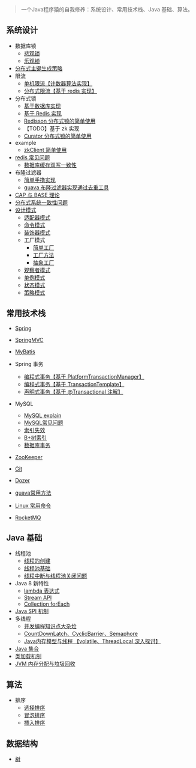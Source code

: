 
> 一个Java程序猿的自我修养：系统设计、常用技术栈、Java 基础、算法。

## 系统设计
- 数据库锁
    - [悲观锁](src/main/java/com/kundy/cranberry/systemdesign/dblock/PessimisticLock.java)
    - [乐观锁](src/main/java/com/kundy/cranberry/systemdesign/dblock/OptimismLock.java)
- [分布式主键生成策略](docs/systemdesign/分布式主键生成策略.md)    
- 限流     
    - [单机限流【计数器算法实现】](src/main/java/com/kundy/cranberry/systemdesign/ratelimiter/StandAloneRateLimiter.java)
    - [分布式限流【基于 redis 实现】](src/main/java/com/kundy/cranberry/systemdesign/ratelimiter/RedisRateLimiter.java)
- 分布式锁
    - [基于数据库实现](src/main/java/com/kundy/cranberry/systemdesign/distributedlock/DbDistributedLock.java)
    - [基于 Redis 实现](src/main/java/com/kundy/cranberry/systemdesign/distributedlock/RedisDistributedLock.java)
    - [Redisson 分布式锁的简单使用](src/main/java/com/kundy/cranberry/systemdesign/distributedlock/RedissonDistributedLock.java)
    - 【TODO】基于 zk 实现 
    - [Curator 分布式锁的简单使用](src/main/java/com/kundy/cranberry/systemdesign/distributedlock/CuratorDistributedLock.java)
- example
    - [zkClient 简单使用](src/main/java/com/kundy/cranberry/systemdesign/example/ZkExample.java)
- [redis 常见问题](docs/systemdesign/redis常见问题.md)
    - [数据库缓存双写一致性](src/main/java/com/kundy/cranberry/systemdesign/redisproblem/DbCacheDoubleWriteConsistency.java)
- 布隆过滤器
    - [简单手撸实现](src/main/java/com/kundy/cranberry/systemdesign/bloomfilter/SimpleBloomFilter.java)
    - [guava 布隆过滤器实现通过去重工具](src/main/java/com/kundy/cranberry/systemdesign/deduplication)
- [CAP 与 BASE 理论](docs/systemdesign/CAP与BASE理论.md)
- [分布式系统一致性问题](docs/systemdesign/分布式系统一致性问题.md)
- [设计模式](docs/systemdesign/设计模式.md)
    - [适配器模式](src/main/java/com/kundy/cranberry/systemdesign/designpattern/adapter)
    - [命令模式](src/main/java/com/kundy/cranberry/systemdesign/designpattern/command)
    - [装饰器模式](src/main/java/com/kundy/cranberry/systemdesign/designpattern/decorator)
    - 工厂模式
        - [简单工厂](src/main/java/com/kundy/cranberry/systemdesign/designpattern/factory/simple)
        - [工厂方法](src/main/java/com/kundy/cranberry/systemdesign/designpattern/factory/factory)
        - [抽象工厂](src/main/java/com/kundy/cranberry/systemdesign/designpattern/factory/abstractfactory)
    - [观察者模式](src/main/java/com/kundy/cranberry/systemdesign/designpattern/observer)
    - [单例模式](src/main/java/com/kundy/cranberry/systemdesign/designpattern/singleton)
    - [状态模式](src/main/java/com/kundy/cranberry/systemdesign/designpattern/state)
    - [策略模式](src/main/java/com/kundy/cranberry/systemdesign/designpattern/strategy)

## 常用技术栈
- [Spring](docs/thridparty/spring.md)
- [SpringMVC](docs/thridparty/springmvc.md)
- [MyBatis](docs/thridparty/mybatis.md)
- Spring 事务
    - [编程式事务【基于 PlatformTransactionManager】](src/main/java/com/kundy/cranberry/thirdparty/transaction/ProgrammingTx.java)
    - [编程式事务【基于 TransactionTemplate】](src/main/java/com/kundy/cranberry/thirdparty/transaction/TemplateTx.java)
    - [声明式事务【基于 @Transactional 注解】](src/main/java/com/kundy/cranberry/thirdparty/transaction/AnnotationTx.java)
- MySQL
    - [MySQL explain](docs/thridparty/mysql/explain.md)
    - [MySQL常见问题](docs/thridparty/mysql/MySQL常见问题.md)
    - [索引失效](docs/thridparty/mysql/索引失效.md)
    - [B+树索引](docs/thridparty/mysql/B+树索引.md)
    - [数据库事务]()
    
- [ZooKeeper](docs/thridparty/zookeeper.md)
- [Git](docs/thridparty/git.md)
- [Dozer](src/main/java/com/kundy/cranberry/thirdparty/dozer)
- [guava常用方法](src/main/java/com/kundy/cranberry/thirdparty/guava/GuavaUsage.java)
- [Linux 常用命令](docs/thridparty/Linux常用命令.md)
- [RocketMQ]()

## Java 基础
- 线程池
    - [线程的创建]()
    - [线程池基础](/docs/javabasis/threadpool/线程池基础.md)
    - [线程中断与线程池关闭问题](src/main/java/com/kundy/cranberry/javabasis/threadpoolproblem/ThreadPoolShutdown.java)
- Java 8 新特性
    - [lambda 表达式](src/main/java/com/kundy/cranberry/javabasis/newfeature/lambdaexpression)
    - [Stream API](src/main/java/com/kundy/cranberry/javabasis/newfeature/streamapi/StreamApiTest.java)
    - [Collection forEach](src/main/java/com/kundy/cranberry/javabasis/newfeature/collectionforeach/CollectionForEachTest.java)
- [Java SPI 机制](src/main/java/com/kundy/cranberry/javabasis/spi)
- 多线程
    - [并发编程知识点大杂烩](docs/javabasis/multithread/并发编程知识点大杂烩.md)
    - [CountDownLatch、CyclicBarrier、Semaphore](docs/javabasis/multithread/CountDownLatch、CyclicBarrier、Semaphore.md)
    - [Java内存模型与线程 【volatile、ThreadLocal 深入探讨】](docs/javabasis/multithread/Java内存模型与线程.md)
- [Java 集合](docs/javabasis/Java集合.md)
- [类加载机制](docs/javabasis/类加载机制.md)
- [JVM 内存分配与垃圾回收](docs/javabasis/垃圾回收.md)

## 算法
- 排序
    - [选择排序](src/main/java/com/kundy/cranberry/algorithm/sort/SelectSort.java)
    - [冒泡排序](src/main/java/com/kundy/cranberry/algorithm/sort/BubbleSort.java)
    - [插入排序](src/main/java/com/kundy/cranberry/algorithm/sort/InsertSort.java)

## 数据结构
- [树](docs/datastructure/树.md)